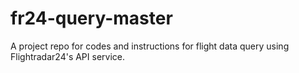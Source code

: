 # fr24-query-master
A project repo for codes and instructions for flight data query using Flightradar24's API service.
